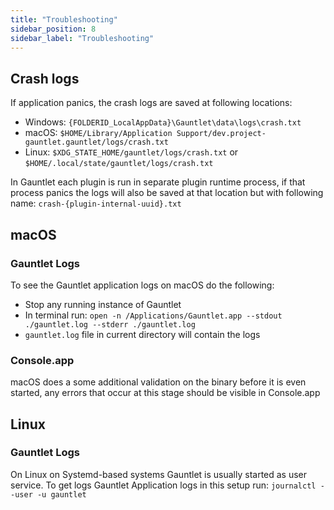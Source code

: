 ```yaml
---
title: "Troubleshooting"
sidebar_position: 8
sidebar_label: "Troubleshooting"
---
```



## Crash logs

If application panics, the crash logs are saved at following locations:

- Windows: `{FOLDERID_LocalAppData}\Gauntlet\data\logs\crash.txt`
- macOS: `$HOME/Library/Application Support/dev.project-gauntlet.gauntlet/logs/crash.txt`
- Linux: `$XDG_STATE_HOME/gauntlet/logs/crash.txt` or `$HOME/.local/state/gauntlet/logs/crash.txt`

In Gauntlet each plugin is run in separate plugin runtime process, 
if that process panics the logs will also be saved at that location but with following name: `crash-{plugin-internal-uuid}.txt`

## macOS

### Gauntlet Logs
To see the Gauntlet application logs on macOS do the following:
- Stop any running instance of Gauntlet
- In terminal run: `open -n /Applications/Gauntlet.app --stdout ./gauntlet.log --stderr ./gauntlet.log`
- `gauntlet.log` file in current directory will contain the logs

### Console.app
macOS does a some additional validation on the binary before it is even started,
any errors that occur at this stage should be visible in Console.app

## Linux

### Gauntlet Logs
On Linux on Systemd-based systems Gauntlet is usually started as user service.
To get logs Gauntlet Application logs in this setup run: `journalctl --user -u gauntlet`

